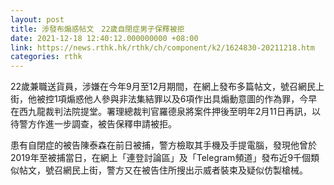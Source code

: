 ```yaml
---
layout: post
title: 涉發布煽惑帖文　22歲自閉症男子保釋被拒
date: 2021-12-18 12:40:12.000000000 +08:00
link: https://news.rthk.hk/rthk/ch/component/k2/1624830-20211218.htm
categories: rthk
---
```


22歲兼職送貨員，涉嫌在今年9月至12月期間，在網上發布多篇帖文，號召網民上街，他被控1項煽惑他人參與非法集結罪以及6項作出具煽動意圖的作為罪，今早在西九龍裁判法院提堂。署理總裁判官羅德泉將案件押後至明年2月11日再訊，以待警方作進一步調查，被告保釋申請被拒。

患有自閉症的被告陳泰森在前日被捕，警方檢取其手機及手提電腦，發現他曾於2019年至被捕當日，在網上「連登討論區」及「Telegram頻道」發布近9千個類似帖文，號召網民上街，警方又在被告住所搜出示威者裝束及疑似仿製槍械。

